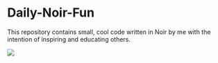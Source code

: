 # Daily-Noir-Fun

This repository contains small, cool code written in Noir by me with the intention of inspiring and educating others.

![](https://media.giphy.com/media/3NtY188QaxDdC/giphy.gif)  


